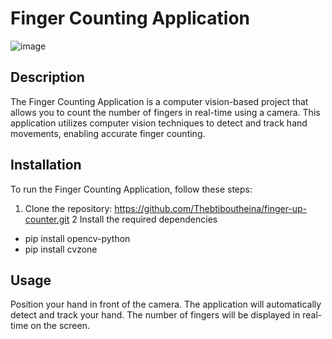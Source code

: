 # Finger Counting Application

![image](https://github.com/Thebtiboutheina/finger-up-counter/assets/58167996/5bf3f6b4-a2f2-4127-9cc5-9b2f424f5529)

## Description

The Finger Counting Application is a computer vision-based project that allows you to count the number of fingers in real-time using a camera. This application utilizes computer vision techniques to detect and track hand movements, enabling accurate finger counting.

## Installation

To run the Finger Counting Application, follow these steps:

1. Clone the repository:
https://github.com/Thebtiboutheina/finger-up-counter.git
2 Install the required dependencies
- pip install opencv-python
- pip install cvzone

## Usage
Position your hand in front of the camera.
The application will automatically detect and track your hand.
The number of fingers will be displayed in real-time on the screen.
